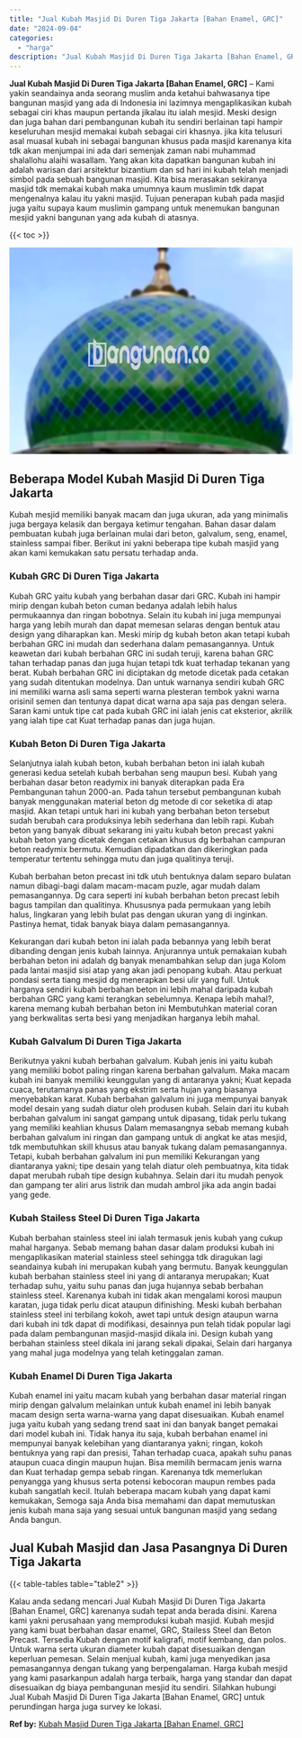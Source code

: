 ```yaml
---
title: "Jual Kubah Masjid Di Duren Tiga Jakarta [Bahan Enamel, GRC]"
date: "2024-09-04"
categories: 
  - "harga"
description: "Jual Kubah Masjid Di Duren Tiga Jakarta [Bahan Enamel, GRC]. Kalau anda sedang mencari Jual Kubah Masjid Di Duren Tiga Jakarta [Bahan Enamel, GRC] karenany..."
---
```


**Jual Kubah Masjid Di Duren Tiga Jakarta \[Bahan Enamel, GRC\]** – Kami yakin seandainya anda seorang muslim anda ketahui bahwasanya tipe bangunan masjid yang ada di Indonesia ini lazimnya mengaplikasikan kubah sebagai ciri khas maupun pertanda jikalau itu ialah mesjid. Meski design dan juga bahan dari pembangunan kubah itu sendiri berlainan tapi hampir keseluruhan mesjid memakai kubah sebagai ciri khasnya. jika kita telusuri asal muasal kubah ini sebagai bangunan khusus pada masjid karenanya kita tdk akan menjumpai ini ada dari semenjak zaman nabi muhammad shalallohu alaihi wasallam. Yang akan kita dapatkan bangunan kubah ini adalah warisan dari arsitektur bizantium dan sd hari ini kubah telah menjadi simbol pada sebuah bangunan masjid. Kita bisa merasakan sekiranya masjid tdk memakai kubah maka umumnya kaum muslimin tdk dapat mengenalnya kalau itu yakni masjid. Tujuan penerapan kubah pada masjid juga yaitu supaya kaum muslimin gampang untuk menemukan bangunan mesjid yakni bangunan yang ada kubah di atasnya.

{{< toc >}}

![Jual Kubah Masjid Di Duren Tiga Jakarta [Bahan Enamel, GRC]](/images/jual-kubah-masjid-22.png)

## Beberapa Model Kubah Masjid Di Duren Tiga Jakarta

Kubah mesjid memiliki banyak macam dan juga ukuran, ada yang minimalis juga bergaya kelasik dan bergaya ketimur tengahan. Bahan dasar dalam pembuatan kubah juga berlainan mulai dari beton, galvalum, seng, enamel, stainless sampai fiber. Berikut ini yakni beberapa tipe kubah masjid yang akan kami kemukakan satu persatu terhadap anda.

### Kubah GRC Di Duren Tiga Jakarta

Kubah GRC yaitu kubah yang berbahan dasar dari GRC. Kubah ini hampir mirip dengan kubah beton cuman bedanya adalah lebih halus permukaannya dan ringan bobotnya. Selain itu kubah ini juga mempunyai harga yang lebih murah dan dapat memesan selaras dengan bentuk atau design yang diharapkan kan. Meski mirip dg kubah beton akan tetapi kubah berbahan GRC ini mudah dan sederhana dalam pemasangannya. Untuk keawetan dari kubah berbahan GRC ini sudah teruji, karena bahan GRC tahan terhadap panas dan juga hujan tetapi tdk kuat terhadap tekanan yang berat. Kubah berbahan GRC ini diciptakan dg metode dicetak pada cetakan yang sudah ditentukan modelnya. Dan untuk warnanya sendiri kubah GRC ini memiliki warna asli sama seperti warna plesteran tembok yakni warna orisinil semen dan tentunya dapat dicat warna apa saja pas dengan selera. Saran kami untuk tipe cat pada kubah GRC ini ialah jenis cat eksterior, akrilik yang ialah tipe cat Kuat terhadap panas dan juga hujan.

### Kubah Beton Di Duren Tiga Jakarta

Selanjutnya ialah kubah beton, kubah berbahan beton ini ialah kubah generasi kedua setelah kubah berbahan seng maupun besi. Kubah yang berbahan dasar beton readymix ini banyak diterapkan pada Era Pembangunan tahun 2000-an. Pada tahun tersebut pembangunan kubah banyak menggunakan material beton dg metode di cor seketika di atap masjid. Akan tetapi untuk hari ini kubah yang berbahan beton tersebut sudah berubah cara produksinya lebih sederhana dan lebih rapi. Kubah beton yang banyak dibuat sekarang ini yaitu kubah beton precast yakni kubah beton yang dicetak dengan cetakan khusus dg berbahan campuran beton readymix bermutu. Kemudian dipadatkan dan dikeringkan pada temperatur tertentu sehingga mutu dan juga qualitinya teruji.

Kubah berbahan beton precast ini tdk utuh bentuknya dalam separo bulatan namun dibagi-bagi dalam macam-macam puzle, agar mudah dalam pemasangannya. Dg cara seperti ini kubah berbahan beton precast lebih bagus tampilan dan qualitinya. Khususnya pada permukaan yang lebih halus, lingkaran yang lebih bulat pas dengan ukuran yang di inginkan. Pastinya hemat, tidak banyak biaya dalam pemasangannya.

Kekurangan dari kubah beton ini ialah pada bebannya yang lebih berat dibanding dengan jenis kubah lainnya. Anjurannya untuk pemakaian kubah berbahan beton ini adalah dg banyak menambahkan selup dan juga Kolom pada lantai masjid sisi atap yang akan jadi penopang kubah. Atau perkuat pondasi serta tiang mesjid dg menerapkan besi ulir yang full. Untuk harganya sendiri kubah berbahan beton ini lebih mahal daripada kubah berbahan GRC yang kami terangkan sebelumnya. Kenapa lebih mahal?, karena memang kubah berbahan beton ini Membutuhkan material coran yang berkwalitas serta besi yang menjadikan harganya lebih mahal.

### Kubah Galvalum Di Duren Tiga Jakarta

Berikutnya yakni kubah berbahan galvalum. Kubah jenis ini yaitu kubah yang memiliki bobot paling ringan karena berbahan galvalum. Maka macam kubah ini banyak memiliki keunggulan yang di antaranya yakni; Kuat kepada cuaca, terutamanya panas yang ekstrim serta hujan yang biasanya menyebabkan karat. Kubah berbahan galvalum ini juga mempunyai banyak model desain yang sudah diatur oleh produsen kubah. Selain dari itu kubah berbahan galvalum ini sangat gampang untuk dipasang, tidak perlu tukang yang memiliki keahlian khusus Dalam memasangnya sebab memang kubah berbahan galvalum ini ringan dan gampang untuk di angkat ke atas mesjid, tdk membutuhkan skill khusus atau banyak tukang dalam pemasangannya. Tetapi, kubah berbahan galvalum ini pun memiliki Kekurangan yang diantaranya yakni; tipe desain yang telah diatur oleh pembuatnya, kita tidak dapat merubah rubah tipe design kubahnya. Selain dari itu mudah penyok dan gampang ter aliri arus listrik dan mudah ambrol jika ada angin badai yang gede.

### Kubah Stailess Steel Di Duren Tiga Jakarta

Kubah berbahan stainless steel ini ialah termasuk jenis kubah yang cukup mahal harganya. Sebab memang bahan dasar dalam produksi kubah ini mengaplikasikan material stainless steel sehingga tdk diragukan lagi seandainya kubah ini merupakan kubah yang bermutu. Banyak keunggulan kubah berbahan stainless steel ini yang di antaranya merupakan; Kuat terhadap suhu, yaitu suhu panas dan juga hujannya sebab berbahan stainless steel. Karenanya kubah ini tidak akan mengalami korosi maupun karatan, juga tidak perlu dicat ataupun difinishing. Meski kubah berbahan stainless steel ini terbilang kokoh, awet tapi untuk design ataupun warna dari kubah ini tdk dapat di modifikasi, desainnya pun telah tidak popular lagi pada dalam pembangunan masjid-masjid dikala ini. Design kubah yang berbahan stainless steel dikala ini jarang sekali dipakai, Selain dari harganya yang mahal juga modelnya yang telah ketinggalan zaman.

### Kubah Enamel Di Duren Tiga Jakarta

Kubah enamel ini yaitu macam kubah yang berbahan dasar material ringan mirip dengan galvalum melainkan untuk kubah enamel ini lebih banyak macam design serta warna-warna yang dapat disesuaikan. Kubah enamel juga yaitu kubah yang sedang trend saat ini dan banyak banget pemakai dari model kubah ini. Tidak hanya itu saja, kubah berbahan enamel ini mempunyai banyak kelebihan yang diantaranya yakni; ringan, kokoh bentuknya yang rapi dan presisi, Tahan terhadap cuaca, apakah suhu panas ataupun cuaca dingin maupun hujan. Bisa memilih bermacam jenis warna dan Kuat terhadap gempa sebab ringan. Karenanya tdk memerlukan penyangga yang khusus serta potensi kebocoran maupun rembes pada kubah sangatlah kecil. Itulah beberapa macam kubah yang dapat kami kemukakan, Semoga saja Anda bisa memahami dan dapat memutuskan jenis kubah mana saja yang sesuai untuk bangunan masjid yang sedang Anda bangun.

## Jual Kubah Masjid dan Jasa Pasangnya Di Duren Tiga Jakarta

{{< table-tables table="table2" >}}

Kalau anda sedang mencari Jual Kubah Masjid Di Duren Tiga Jakarta \[Bahan Enamel, GRC\] karenanya sudah tepat anda berada disini. Karena kami yakni perusahaan yang memproduksi kubah masjid. Kubah mesjid yang kami buat berbahan dasar enamel, GRC, Stailess Steel dan Beton Precast. Tersedia Kubah dengan motif kaligrafi, motif kembang, dan polos. Untuk warna serta ukuran diameter kubah dapat disesuaikan dengan keperluan pemesan. Selain menjual kubah, kami juga menyedikan jasa pemasangannya dengan tukang yang berpengalaman. Harga kubah mesjid yang kami pasarkanpun adalah harga terbaik, harga yang standar dan dapat disesuaikan dg biaya pembangunan mesjid itu sendiri. Silahkan hubungi Jual Kubah Masjid Di Duren Tiga Jakarta \[Bahan Enamel, GRC\] untuk perundingan harga juga survey ke lokasi.

**Ref by:** [Kubah Masjid Duren Tiga Jakarta [Bahan Enamel, GRC]](https://id.wikipedia.org/wiki/Kubah)
